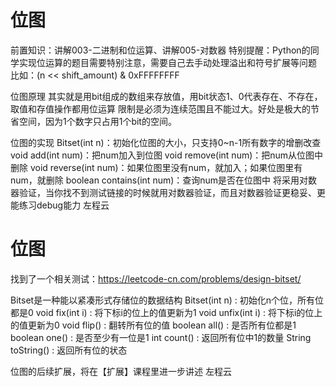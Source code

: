 <!-- Slide number: 1 -->
# 位图
前置知识：讲解003-二进制和位运算、讲解005-对数器
特别提醒：Python的同学实现位运算的题目需要特别注意，需要自己去手动处理溢出和符号扩展等问题
比如：(n << shift_amount) & 0xFFFFFFFF

位图原理
其实就是用bit组成的数组来存放值，用bit状态1、0代表存在、不存在，取值和存值操作都用位运算
限制是必须为连续范围且不能过大。好处是极大的节省空间，因为1个数字只占用1个bit的空间。

位图的实现
Bitset(int n)：初始化位图的大小，只支持0~n-1所有数字的增删改查
void add(int num)：把num加入到位图
void remove(int num)：把num从位图中删除
void reverse(int num)：如果位图里没有num，就加入；如果位图里有num，就删除
boolean contains(int num)：查询num是否在位图中
将采用对数器验证，当你找不到测试链接的时候就用对数器验证，而且对数器验证更稳妥、更能练习debug能力
左程云

<!-- Slide number: 2 -->
# 位图
找到了一个相关测试：https://leetcode-cn.com/problems/design-bitset/

Bitset是一种能以紧凑形式存储位的数据结构
Bitset(int n) : 初始化n个位，所有位都是0
void fix(int i) : 将下标i的位上的值更新为1
void unfix(int i) : 将下标i的位上的值更新为0
void flip() : 翻转所有位的值
boolean all() : 是否所有位都是1
boolean one() : 是否至少有一位是1
int count() : 返回所有位中1的数量
String toString() : 返回所有位的状态

位图的后续扩展，将在【扩展】课程里进一步讲述
左程云